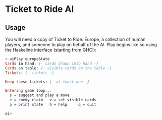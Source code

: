 Ticket to Ride AI
=================

Usage
-----

You will need a copy of Ticket to Ride: Europe, a collection of human
players, and someone to play on behalf of the AI. Play begins like so
using the Haskeline interface (starting from GHCi):

~~~haskell
> aiPlay europeState
Cards in hand: {- cards drawn into hand -}
Cards on table: {- visible cards on the table -}
Tickets: {- tickets -}

Keep these tickets: {- at least one -}

Entering game loop...
  s = suggest and play a move
  e = enemy claim   v = set visible cards
  p = print state   h = help     q = quit

ai>
~~~
